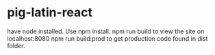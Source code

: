 # pig-latin-react

have node installed.
Use npm install.
npm run build to view the site on localhost:8080
npm run build:prod to get production code found in dist folder.
